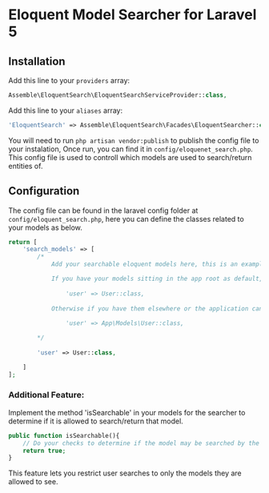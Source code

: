 # Eloquent Model Searcher for Laravel 5

## Installation

Add this line to your `providers` array:
``` php
Assemble\EloquentSearch\EloquentSearchServiceProvider::class,
```

Add this line to your `aliases` array:
``` php
'EloquentSearch' => Assemble\EloquentSearch\Facades\EloquentSearcher::class,
```
You will need to run `php artisan vendor:publish` to publish the config file to your instalation,
Once run, you can find it in `config/eloquenet_search.php`.
This config file is used to controll which models are used to search/return entities of.


## Configuration

The config file can be found in the laravel config folder at `config/eloquent_search.php`,
here you can define the classes related to your models as below.
``` php
return [
	'search_models' => [
		/* 
			Add your searchable eloquent models here, this is an example of user model usage.

			If you have your models sitting in the app root as default, something like this should find them.
			
				'user' => User::class,
	    	
	    	Otherwise if you have them elsewhere or the application cant seem to find them, try prefix them as such.
	    
	    		'user' => App\Models\User::class,

	    */
	   	
	    'user' => User::class,

	]
];
```


### Additional Feature:

Implement the method 'isSearchable' in your models for the searcher to determine if it is allowed to search/return that model.
``` php
public function isSearchable(){
	// Do your checks to determine if the model may be searched by the user
	return true;
}
```
This feature lets you restrict user searches to only the models they are allowed to see.


